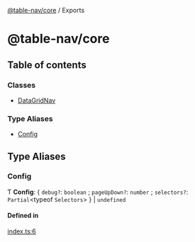 [@table-nav/core](README.md) / Exports

# @table-nav/core

## Table of contents

### Classes

- [DataGridNav](classes/DataGridNav.md)

### Type Aliases

- [Config](modules.md#config)

## Type Aliases

### Config

Ƭ **Config**: { `debug?`: `boolean` ; `pageUpDown?`: `number` ; `selectors?`: `Partial`<typeof `Selectors`\>  } \| `undefined`

#### Defined in

[index.ts:6](https://github.com/konsalex/table-nav-interim-repo-private/blob/5980999/packages/core/src/index.ts#L6)
